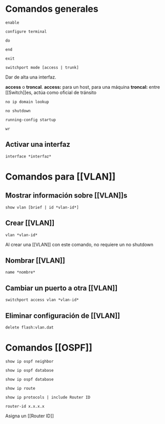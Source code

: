 # Comandos generales
````
enable
````

````
configure terminal
````

````
do
````

````
end
````

````
exit
````

````
switchport mode [access | trunk] 
````

Dar de alta una interfaz.

**access** o **troncal**.
**access:** para un host, para una máquina
**troncal:** entre [[Switch]]es, actúa como oficial de tránsito

````
no ip domain lookup 
````

````
no shutdown 
````

````
running-config startup 
````

````
wr 
````


## Activar una interfaz
````
interface *interfaz*
````
# Comandos para [[VLAN]]
## Mostrar información sobre [[VLAN]]s
````
show vlan [brief | id *vlan-id*]
````

## Crear [[VLAN]]
````
vlan *vlan-id*
````
Al crear una [[VLAN]] con este comando, no requiere un no shutdown

## Nombrar [[VLAN]]
````
name *nombre*
````

## Cambiar un puerto a otra [[VLAN]]
````
switchport access vlan *vlan-id*
````

## Eliminar configuración de [[VLAN]]
````
delete flash:vlan.dat 
````


# Comandos [[OSPF]]

````
show ip ospf neighbor 
````

````
show ip ospf database
````

````
show ip ospf database
````

````
show ip route
````

````
show ip protocols | include Router ID
````

````
router-id x.x.x.x
````
Asigna un [[Router ID]] 

